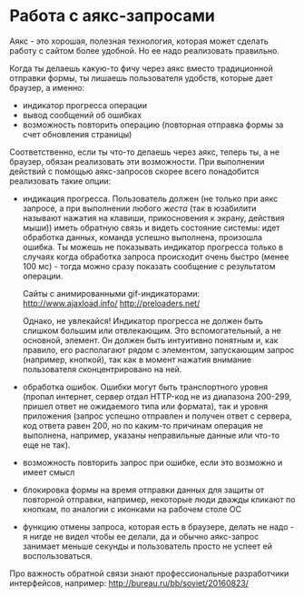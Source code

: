 # Работа с аякс-запросами

Аякс - это хорошая, полезная технология, которая может сделать работу с сайтом более удобной. Но ее надо реализовать правильно.

Когда ты делаешь какую-то фичу через аякс вместо традиционной отправки формы, ты лишаешь пользователя удобств, которые дает браузер, а именно: 

- индикатор прогресса операции
- вывод сообщений об ошибках
- возможность повторить операцию (повторная отправка формы за счет обновления страницы)

Соответственно, если ты что-то делаешь через аякс, теперь ты, а не браузер, обязан реализовать эти возможности. При выполнении действий с помощью аякс-запросов скорее всего понадобится реализовать такие опции: 

- индикация прогресса. Пользователь должен (не только при аякс запросе, а при выполнении любого *жеста* (так в юзабилити называют нажатия на клавиши, прикосновения к экрану, действия мыши)) иметь обратную связь и видеть состояние системы: идет обработка данных, команда успешно выполнена, произошла ошибка. Ты можешь не показывать индикатор прогресса только в случаях когда обработка запроса происходит очень быстро (менее 100 мс) - тогда можно сразу показать сообщение с результатом операции.

    Сайты с анимированными gif-индикаторами:  http://www.ajaxload.info/ http://preloaders.net/ 
    
    Однако, не увлекайся! Индикатор прогресса не должен быть слишком большим или отвлекающим. Это вспомогательный, а не основной, элемент. Он должен быть интуитивно понятным и, как правило, его располагают рядом с элементом, запускающим запрос (например, кнопкой), так как в момент нажатия внимание пользователя сконцентрировано на ней.

- обработка ошибок. Ошибки могут быть транспортного уровня (пропал интернет, сервер отдал HTTP-код не из диапазона 200-299, пришел ответ не ожидаемого типа или формата), так и уровня приложения (запрос успешно отправлен и получен ответ с сервера, код ответа равен 200, но по каким-то причинам операция не выполнена, например, указаны неправильные данные или что-то еще не так).

- возможность повторить запрос при ошибке, если это возможно и имеет смысл
- блокировка формы на время отправки данных для защиты от повторной отправки, например, некоторые люди дважды кликают по кнопкам, по аналогии с иконками на рабочем столе ОС
- функцию отмены запроса, которая есть в браузере, делать не надо - я нигде не видел чтобы ее делали, да и обычно аякс-запрос занимает меньше секунды и пользователь просто не успеет ей воспользоваться.

Про важность обратной связи знают профессиональные разработчики интерфейсов, например: http://bureau.ru/bb/soviet/20160823/
